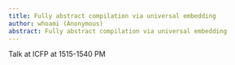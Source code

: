 ```yaml
---
title: Fully abstract compilation via universal embedding
author: whoami (Anonymous)
abstract: Fully abstract compilation via universal embedding
---
```


Talk at ICFP at 1515-1540 PM
